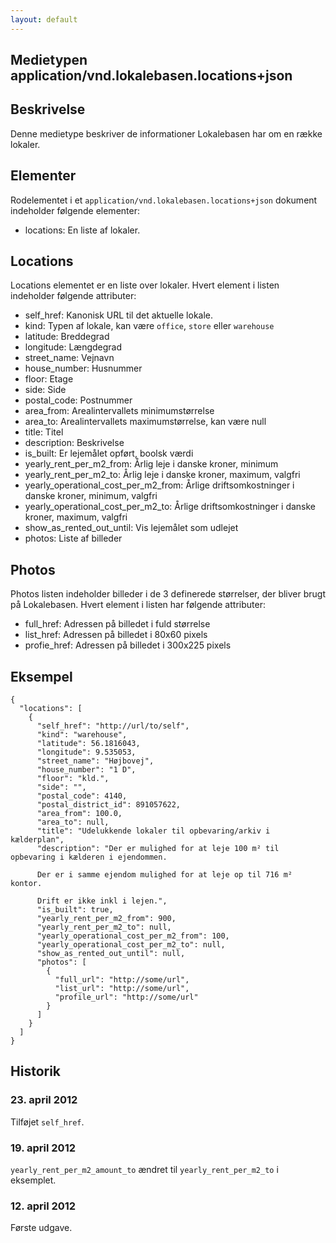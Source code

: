 ```yaml
---
layout: default
---
```

Medietypen application/vnd.lokalebasen.locations+json
-----------------------------------------------------

Beskrivelse
-----------

Denne medietype beskriver de informationer Lokalebasen har om en række
lokaler.

Elementer
---------

Rodelementet i et `application/vnd.lokalebasen.locations+json` dokument
indeholder følgende elementer:

* locations: En liste af lokaler.

Locations
---------

Locations elementet er en liste over lokaler. Hvert element i listen
indeholder følgende attributer:

* self\_href: Kanonisk URL til det aktuelle lokale.
* kind: Typen af lokale, kan være `office`, `store` eller `warehouse`
* latitude: Breddegrad
* longitude: Længdegrad
* street\_name: Vejnavn
* house_number: Husnummer
* floor: Etage
* side: Side
* postal\_code: Postnummer
* area\_from: Arealintervallets minimumstørrelse
* area\_to: Arealintervallets maximumstørrelse, kan være null
* title: Titel
* description: Beskrivelse
* is_built: Er lejemålet opført, boolsk værdi
* yearly\_rent\_per\_m2\_from: Årlig leje i danske kroner, minimum
* yearly\_rent\_per\_m2\_to: Årlig leje i danske kroner, maximum, valgfri
* yearly\_operational\_cost\_per\_m2\_from: Årlige driftsomkostninger i danske kroner, minimum, valgfri
* yearly\_operational\_cost\_per\_m2\_to: Årlige driftsomkostninger i danske kroner, maximum, valgfri
* show\_as\_rented\_out\_until: Vis lejemålet som udlejet
* photos: Liste af billeder

Photos
------

Photos listen indeholder billeder i de 3 definerede størrelser, der bliver
brugt på Lokalebasen. Hvert element i listen har følgende attributer:

* full\_href: Adressen på billedet i fuld størrelse
* list\_href: Adressen på billedet i 80x60 pixels
* profie\_href: Adressen på billedet i 300x225 pixels

Eksempel
--------

    {
      "locations": [
        {
          "self_href": "http://url/to/self",
          "kind": "warehouse",
          "latitude": 56.1816043,
          "longitude": 9.535053,
          "street_name": "Højbovej",
          "house_number": "1 D",
          "floor": "kld.",
          "side": "",
          "postal_code": 4140,
          "postal_district_id": 891057622,
          "area_from": 100.0,
          "area_to": null,
          "title": "Udelukkende lokaler til opbevaring/arkiv i kælderplan",
          "description": "Der er mulighed for at leje 100 m² til opbevaring i kælderen i ejendommen.
        
          Der er i samme ejendom mulighed for at leje op til 716 m² kontor.
        
          Drift er ikke inkl i lejen.",
          "is_built": true,
          "yearly_rent_per_m2_from": 900,
          "yearly_rent_per_m2_to": null,
          "yearly_operational_cost_per_m2_from": 100,
          "yearly_operational_cost_per_m2_to": null,
          "show_as_rented_out_until": null,
          "photos": [
            {
              "full_url": "http://some/url",
              "list_url": "http://some/url",
              "profile_url": "http://some/url"
            }
          ]
        }
      ]
    }

Historik
--------

### 23. april 2012

Tilføjet `self_href`.

### 19. april 2012

`yearly_rent_per_m2_amount_to` ændret til `yearly_rent_per_m2_to` i eksemplet.

### 12. april 2012

Første udgave.
